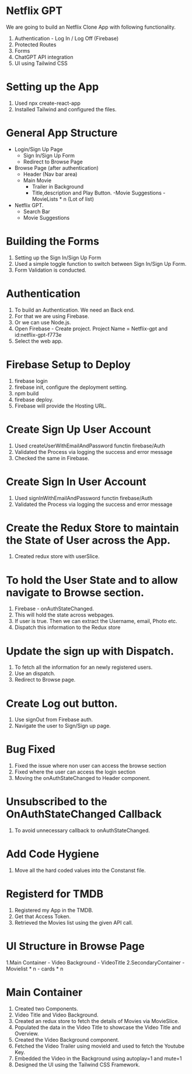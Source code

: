 # Netflix GPT
We are going to build an Netflix Clone App with following functionality.
1. Authentication - Log In / Log Off (Firebase)
2. Protected Routes
3. Forms
4. ChatGPT API integration
5. UI using Tailwind CSS

# Setting up the App
1. Used npx create-react-app
2. Installed Tailwind and configured the files.

# General App Structure
- Login/Sign Up Page
    - Sign In/Sign Up Form
    - Redirect to Browse Page
- Browse Page (after authentication)
    - Header (Nav bar area)
    - Main Movie
        - Trailer in Background
        - Title,description and Play Button.
        -Movie Suggestions
            -MovieLists * n (Lot of list)
- Netflix GPT.
    - Search Bar
    - Movie Suggestions

# Building the Forms
1. Setting up the Sign In/Sign Up Form
2. Used a simple toggle function to switch between Sign In/Sign Up Form.
3. Form Validation is conducted.

# Authentication

1. To build an Authentication. We need an Back end.
2. For that we are using Firebase.
3. Or we can use Node.js.
4. Open Firebase - Create project. Project Name = Netflix-gpt and id:netflix-gpt-f773e
5. Select the web app.

# Firebase Setup to Deploy
1. firebase login
2. firebase init, configure the deployment setting.
3. npm build
4. firebase deploy.
5. Firebase will provide the Hosting URL.

# Create Sign Up User Account
1. Used createUserWithEmailAndPassword functin firebase/Auth
2. Validated the Process via logging the success and error message
3. Checked the same in Firebase.

# Create Sign In User Account
1. Used signInWithEmailAndPassword functin firebase/Auth
2. Validated the Process via logging the success and error message

# Create the Redux Store to maintain the State of User across the App.
1. Created redux store with userSlice.

# To hold the User State and to allow navigate to Browse section.
1. Firebase - onAuthStateChanged.
2. This will hold the state across webpages.
3. If user is true. Then we can extract the Username, email, Photo etc.
4. Dispatch this information to the Redux store

# Update the sign up with Dispatch.
1. To fetch all the information for an newly registered users. 
2. Use an dispatch.
3. Redirect to Browse page. 

# Create Log out button.
1. Use signOut from Firebase auth.
2. Navigate the user to Sign/Sign up page.

# Bug Fixed
1. Fixed the issue where non user can access the browse section
2. Fixed where the user can access the login section
3. Moving the onAuthStateChanged to Header component.

# Unsubscribed to the OnAuthStateChanged Callback
1. To avoid unnecessary callback to onAuthStateChanged.

# Add Code Hygiene
1. Move all the hard coded values into the Constanst file.

# Registerd for TMDB
1. Registered my App in the TMDB.
2. Get that Access Token.
3. Retrieved the Movies list using the given API call.

# UI Structure in Browse Page
1.Main Container
    - Video Background
    - VideoTitle
2.SecondaryContainer
    - Movielist * n
        - cards * n

# Main Container
1. Created two Components. 
2. Video Title and Video Background.
3. Created an redux store to fetch the details of Movies via MovieSlice.
4. Populated the data in the Video Title to showcase the Video Title and Overview.
5. Created the Video Background component.
6. Fetched the Video Trailer using movieId and used to fetch the Youtube Key.
7. Embedded the Video in the Background using autoplay=1 and mute=1
8. Designed the UI using the Tailwind CSS Framework.